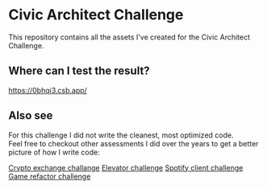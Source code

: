 # Civic Architect Challenge
This repository contains all the assets I've created for the Civic Architect Challenge.

## Where can I test the result?
https://0bhqi3.csb.app/

## Also see
For this challenge I did not write the cleanest, most optimized code.<br/>
Feel free to checkout other assessments I did over the years to get a better picture of how I write code:

[Crypto exchange challange](https://github.com/afterburn/thalex)
[Elevator challenge](https://github.com/afterburn/marvia)
[Spotify client challenge](https://github.com/afterburn/incentro)
[Game refactor challenge](https://github.com/afterburn/trivia/tree/master/javascript)
